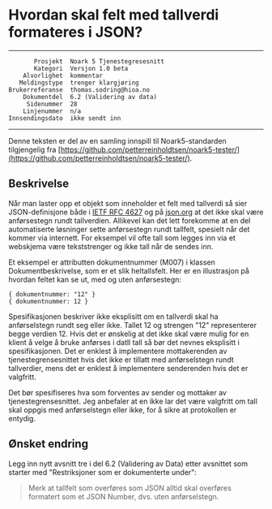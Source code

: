 Hvordan skal felt med tallverdi formateres i JSON?
==================================================

 ------------------  ---------------------------------
           Prosjekt  Noark 5 Tjenestegresesnitt
           Kategori  Versjon 1.0 beta
        Alvorlighet  kommentar
       Meldingstype  trenger klargjøring
    Brukerreferanse  thomas.sodring@hioa.no
        Dokumentdel  6.2 (Validering av data)
         Sidenummer  28
        Linjenummer  n/a
    Innsendingsdato  ikke sendt inn
 ------------------  ---------------------------------

Denne teksten er del av en samling innspill til Noark5-standarden
tilgjengelig fra
[https://github.com/petterreinholdtsen/noark5-tester/](https://github.com/petterreinholdtsen/noark5-tester/).

Beskrivelse
-----------

Når man laster opp et objekt som inneholder et felt med tallverdi så
sier JSON-definisjone både i [IETF RFC
4627](https://www.ietf.org/rfc/rfc4627.txt) og på
[json.org](http://www.json.org/) at det ikke skal være anførsestegn
rundt tallverdien.  Allikevel kan det lett forekomme at en del
automatiserte løsninger sette anførsestegn rundt tallfelt, spesielt
når det kommer via internett.  For eksempel vil ofte tall som legges
inn via et webskjema være tekststrenger og ikke tall når de sendes
inn.

Et eksempel er attributten dokumentnummer (M007) i klassen
Dokumentbeskrivelse, som er et slik heltallsfelt.  Her er en
illustrasjon på hvordan feltet kan se ut, med og uten anførsestegn:

```
{ dokumentnummer: "12" }
{ dokumentnummer: 12 }
```

Spesifikasjonen beskriver ikke eksplisitt om en tallverdi skal ha
anførselstegn rundt seg eller ikke.  Tallet 12 og strengen "12"
representerer begge verdien 12. Hvis det er ønskelig at det ikke skal
være mulig for en klient å velge å bruke anførses i datll tall så bør
det nevnes eksplisitt i spesifikasjonen.  Det er enklest å
implementere mottakerenden av tjenestegrensesnittet hvis det ikke er
tillatt med anførselstegn rundt tallverdier, mens det er enklest å
implementere senderenden hvis det er valgfritt.

Det bør spesifiseres hva som forventes av sender og mottaker av
tjenestegrensesnittet.  Jeg anbefaler at en ikke lar det være
valgfritt om tall skal oppgis med anførselstegn eller ikke, for å
sikre at protokollen er entydig.

Ønsket endring
--------------

Legg inn nytt avsnitt tre i del 6.2 (Validering av Data) etter
avsnittet som starter med "Restriksjoner som er dokumenterte under":

> Merk at tallfelt som overføres som JSON alltid skal overføres
> formatert som et JSON Number, dvs. uten anførselstegn.
